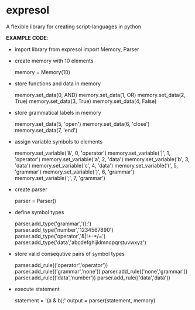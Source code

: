 # expresol

A flexible library for creating script-languages in python

__EXAMPLE CODE__:

- import library
	from expresol import Memory, Parser

- create memory with 10 elements

	memory = Memory(10)

- store functions and data in memory

	memory.set_data(0, AND)
	memory.set_data(1, OR)
	memory.set_data(2, True)
	memory.set_data(3, True)
	memory.set_data(4, False)

- store grammatical labels in memory

	memory.set_data(5, 'open')
	memory.set_data(6, 'close')
	memory.set_data(7, 'end')

- assign variable symbols to elements

	memory.set_variable('&', 0, 'operator')
	memory.set_variable('|', 1, 'operator')
	memory.set_variable('a', 2, 'data')
	memory.set_variable('b', 3, 'data')
	memory.set_variable('c', 4, 'data')
	memory.set_variable('(', 5, 'grammar')
	memory.set_variable(')', 6, 'grammar')
	memory.set_variable(';', 7, 'grammar')

- create parser

	parser = Parser()

- define symbol types

	parser.add_type('grammar','();')
	parser.add_type('number','1234567890')
	parser.add_type('operator','&|!+-*/=')
	parser.add_type('data','abcdefghijklmnopqrstuvwxyz')


- store valid consequtive pairs of symbol types

	parser.add_rule(('operator','operator'))
	parser.add_rule(('grammar','none'))
	parser.add_rule(('none','grammar'))
	parser.add_rule(('data','number'))
	parser.add_rule(('data','data'))

- execute statement

	statement = '(a & b);'
	output = parser(statement, memory)
